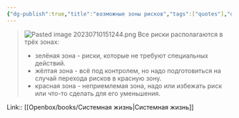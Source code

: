 ```yaml
---
{"dg-publish":true,"title":"возможные зоны рисков","tags":["quotes"],"date":"2023-07-10T15:12:38+03:00","modified_at":"2023-09-11T11:41:19+03:00","alias":"возможные зоны рисков","dg-path":"/quotes/202307101512.md","permalink":"/quotes/202307101512/","dgPassFrontmatter":true}
---
```



> ![Pasted image 20230710151244.png](/openbox/assets/img/Pasted%20image%2020230710151244.png)
> Все риски располагаются в трёх зонах:
> - зелёная зона - риски, которые не требуют специальных действий.
> - жёлтая зона - всё под контролем, но надо подготовиться на случай перехода рисков в красную зону.
> - красная зона - неприемлемая зона, надо или избежать риск или что-то сделать для его уменьшения.

Link:: [[Openbox/books/Системная жизнь\|Системная жизнь]]
